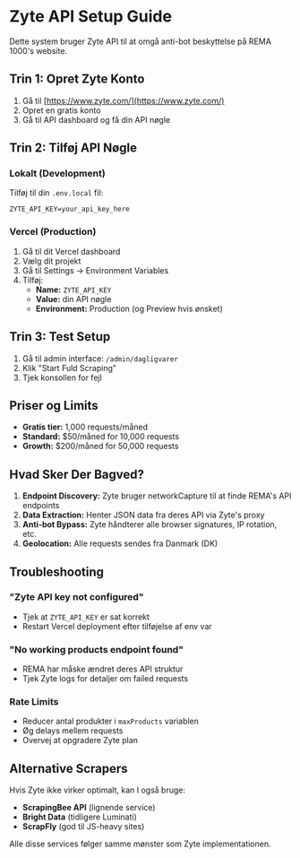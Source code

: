 # Zyte API Setup Guide

Dette system bruger Zyte API til at omgå anti-bot beskyttelse på REMA 1000's website.

## Trin 1: Opret Zyte Konto

1. Gå til [https://www.zyte.com/](https://www.zyte.com/)
2. Opret en gratis konto
3. Gå til API dashboard og få din API nøgle

## Trin 2: Tilføj API Nøgle

### Lokalt (Development)
Tilføj til din `.env.local` fil:
```
ZYTE_API_KEY=your_api_key_here
```

### Vercel (Production)
1. Gå til dit Vercel dashboard
2. Vælg dit projekt
3. Gå til Settings → Environment Variables
4. Tilføj:
   - **Name:** `ZYTE_API_KEY`
   - **Value:** din API nøgle
   - **Environment:** Production (og Preview hvis ønsket)

## Trin 3: Test Setup

1. Gå til admin interface: `/admin/dagligvarer`
2. Klik "Start Fuld Scraping"
3. Tjek konsollen for fejl

## Priser og Limits

- **Gratis tier:** 1,000 requests/måned
- **Standard:** $50/måned for 10,000 requests
- **Growth:** $200/måned for 50,000 requests

## Hvad Sker Der Bagved?

1. **Endpoint Discovery:** Zyte bruger networkCapture til at finde REMA's API endpoints
2. **Data Extraction:** Henter JSON data fra deres API via Zyte's proxy
3. **Anti-bot Bypass:** Zyte håndterer alle browser signatures, IP rotation, etc.
4. **Geolocation:** Alle requests sendes fra Danmark (DK)

## Troubleshooting

### "Zyte API key not configured"
- Tjek at `ZYTE_API_KEY` er sat korrekt
- Restart Vercel deployment efter tilføjelse af env var

### "No working products endpoint found"
- REMA har måske ændret deres API struktur
- Tjek Zyte logs for detaljer om failed requests

### Rate Limits
- Reducer antal produkter i `maxProducts` variablen
- Øg delays mellem requests
- Overvej at opgradere Zyte plan

## Alternative Scrapers

Hvis Zyte ikke virker optimalt, kan I også bruge:
- **ScrapingBee API** (lignende service)
- **Bright Data** (tidligere Luminati)
- **ScrapFly** (god til JS-heavy sites)

Alle disse services følger samme mønster som Zyte implementationen.
